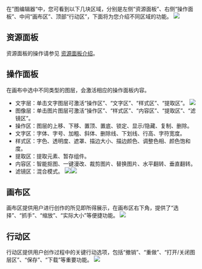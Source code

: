 在”图编辑器“中，您可看到以下几块区域，分别是左侧“资源面板”、右侧“操作面板”、中间“画布区”、顶部“行动区”，下面将为您介绍不同区域的功能。
![](https://qcloudimg.tencent-cloud.cn/raw/81fa99087e780df0aa7b95b800167f7a.png)

## 资源面板
资源面板的操作请参见 [资源面板介绍](https://cloud.tencent.com/document/product/1351/50827)。
## 操作面板
在画布中选中不同类型的图层，会激活相应的操作面板内容。
- 文字层：单击文字图层可激活“操作区”、“文字区”、“样式区”、“提取区”。
![](https://qcloudimg.tencent-cloud.cn/raw/f376c3755826fd5881f44179eeb6b248.png)
- 图像层：单击图片图层可激活“操作区”、“样式区”、“内容区”、“提取区”、“滤镜区”。
 - 操作区：图层的上移、下移、置顶、置底、锁定、显示/隐藏、复制、删除。
 - 文字区：字体、字号、加粗、斜体、删除线、下划线、行高、字符宽度。
 - 样式区：字色、透明度、遮罩、描边大小、描边颜色、调整色相、颜色饱和度。
 - 提取区：提取元素、暂存组件。
 - 内容区：智能抠图、一键漫改、裁剪图片、替换图片、水平翻转、垂直翻转。
 - 滤镜区：混合模式。
 ![](https://qcloudimg.tencent-cloud.cn/raw/db1f9807cf8dbc18a6b48443c161e82f.png)![](https://qcloudimg.tencent-cloud.cn/raw/1d82fac737ef54ff4c570d2badf8e206.png)



## 画布区
画布区提供用户进行创作的所见即所得展示，在画布区右下角，提供了“选择”、“抓手”、“缩放”、“实际大小”等便捷功能。
![](https://qcloudimg.tencent-cloud.cn/raw/c2520b7e99e24858803561b491601d58.png)
## 行动区
行动区提供用户创作过程中的关键行动选项，包括“撤销”、“重做”、“打开/关闭图层区”、“保存”、“下载”等重要功能。
![](https://qcloudimg.tencent-cloud.cn/raw/7192ecb1c61d2dd610ac218e80401a22.png)

